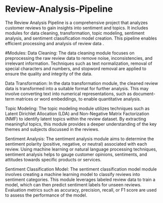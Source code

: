 # Review-Analysis-Pipeline
The Review Analysis Pipeline is a comprehensive project that analyzes customer reviews to gain insights into sentiment and topics. It includes modules for data cleaning, transformation, topic modeling, sentiment analysis, and sentiment classification model creation. This pipeline enables efficient processing and analysis of review data .

#Modules:
Data Cleaning: The data cleaning module focuses on preprocessing the raw review data to remove noise, inconsistencies, and irrelevant information. Techniques such as text normalization, removal of special characters and numbers, and stopword removal are applied to ensure the quality and integrity of the data.

Data Transformation: In the data transformation module, the cleaned review data is transformed into a suitable format for further analysis. This may involve converting text into numerical representations, such as document-term matrices or word embeddings, to enable quantitative analysis.

Topic Modeling: The topic modeling module utilizes techniques such as Latent Dirichlet Allocation (LDA) and Non-Negative Matrix Factorization (NMF) to identify latent topics within the review dataset. By extracting meaningful topics, this module provides a deeper understanding of the key themes and subjects discussed in the reviews.

Sentiment Analysis: The sentiment analysis module aims to determine the sentiment polarity (positive, negative, or neutral) associated with each review. Using machine learning or natural language processing techniques, sentiment analysis helps to gauge customer opinions, sentiments, and attitudes towards specific products or services.

Sentiment Classification Model: The sentiment classification model module involves creating a machine learning model to classify reviews into sentiment categories. This module leverages labeled review data to train a model, which can then predict sentiment labels for unseen reviews. Evaluation metrics such as accuracy, precision, recall, or F1 score are used to assess the performance of the model.
